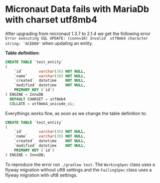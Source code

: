 # Micronaut Data fails with MariaDb with charset utf8mb4

After upgrading from micronaut 1.3.7 to 2.1.4 we get the following error `Error executing SQL UPDATE: (conn=18) Invalid 
utf8mb4 character string: 'ACED00'` when updating an entity.  

**Table definition:**
```sql
CREATE TABLE `test_entity`
(
    `id`       varchar(36) NOT NULL,
    `name`     varchar(30) NOT NULL,
    `created`  datetime    NOT NULL,
    `modified` datetime    NOT NULL,
    PRIMARY KEY (`id`)
) ENGINE = InnoDB
  DEFAULT CHARSET = utf8mb4
  COLLATE = utf8mb4_unicode_ci;
```

Everythings works fine, as soon as we change the table definition to:

```sql
CREATE TABLE `test_entity`
(
    `id`       varchar(36) NOT NULL,
    `name`     varchar(30) NOT NULL,
    `created`  datetime    NOT NULL,
    `modified` datetime    NOT NULL,
    PRIMARY KEY (`id`)
) ENGINE = InnoDB;
```

To reproduce the error run `./gradlew test`. The `WorkingSpec` class uses a flyway migration without uft8 settings and
the `FailingSpec` class uses a flyway migration with uft8 settings.
